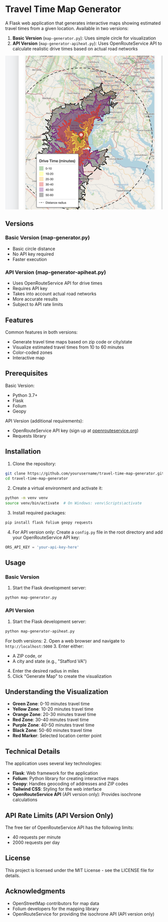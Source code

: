 # Travel Time Map Generator

A Flask web application that generates interactive maps showing estimated travel times from a given location. Available in two versions:

1. **Basic Version** (`map-generator.py`): Uses simple circle for visualization 
2. **API Version** (`map-generator-apiheat.py`): Uses OpenRouteService API to calculate realistic drive times based on actual road networks

![Travel Time Map Example](static/map.png)

## Versions

### Basic Version (map-generator.py)
- Basic circle distance
- No API key required
- Faster execution

### API Version (map-generator-apiheat.py)
- Uses OpenRouteService API for drive times
- Requires API key
- Takes into account actual road networks
- More accurate results
- Subject to API rate limits

## Features

Common features in both versions:
- Generate travel time maps based on zip code or city/state
- Visualize estimated travel times from 10 to 60 minutes
- Color-coded zones 
- Interactive map


## Prerequisites

Basic Version:
- Python 3.7+
- Flask
- Folium
- Geopy

API Version (additional requirements):
- OpenRouteService API key (sign up at [openrouteservice.org](https://openrouteservice.org))
- Requests library

## Installation

1. Clone the repository:
```bash
git clone https://github.com/yourusername/travel-time-map-generator.git
cd travel-time-map-generator
```

2. Create a virtual environment and activate it:
```bash
python -m venv venv
source venv/bin/activate  # On Windows: venv\Scripts\activate
```

3. Install required packages:
```bash
pip install flask folium geopy requests
```

4. For API version only: Create a `config.py` file in the root directory and add your OpenRouteService API key:
```python
ORS_API_KEY = 'your-api-key-here'
```

## Usage

### Basic Version
1. Start the Flask development server:
```bash
python map-generator.py
```

### API Version
1. Start the Flask development server:
```bash
python map-generator-apiheat.py
```

For both versions:
2. Open a web browser and navigate to `http://localhost:5000`
3. Enter either:
   - A ZIP code, or
   - A city and state (e.g., "Stafford VA")
4. Enter the desired radius in miles
5. Click "Generate Map" to create the visualization

## Understanding the Visualization

- **Green Zone**: 0-10 minutes travel time
- **Yellow Zone**: 10-20 minutes travel time
- **Orange Zone**: 20-30 minutes travel time
- **Red Zone**: 30-40 minutes travel time
- **Purple Zone**: 40-50 minutes travel time
- **Black Zone**: 50-60 minutes travel time
- **Red Marker**: Selected location center point

## Technical Details

The application uses several key technologies:
- **Flask**: Web framework for the application
- **Folium**: Python library for creating interactive maps
- **Geopy**: Handles geocoding of addresses and ZIP codes
- **Tailwind CSS**: Styling for the web interface
- **OpenRouteService API** (API version only): Provides isochrone calculations

## API Rate Limits (API Version Only)

The free tier of OpenRouteService API has the following limits:
- 40 requests per minute
- 2000 requests per day

## License

This project is licensed under the MIT License - see the LICENSE file for details.

## Acknowledgments

- OpenStreetMap contributors for map data
- Folium developers for the mapping library
- OpenRouteService for providing the isochrone API (API version only)
